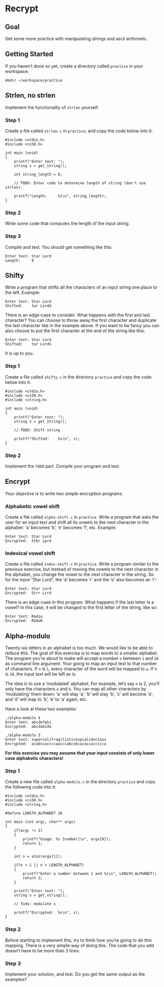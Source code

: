 # Recrypt

## Goal

Get some more practice with manipulating strings and ascii arithmetic.

## Getting Started

If you haven’t done so yet, create a directory called `practice` in your workspace:

    mkdir ~/workspace/practice

## Strlen, no strlen

Implement the functionality of `strlen` yourself.

### Step 1
Create a file called `strlen.c` in `practice`, and copy the code below into it:


    #include <stdio.h>
    #include <cs50.h>

    int main (void)
    {
        printf("Enter text: ");
        string s = get_string();

        int string_length = 0;

        // TODO: Enter code to determine length of string (don't use strlen).

        printf("Length:     %i\n", string_length);
    }

### Step 2
Write some code that computes the length of the input string.

### Step 3
Compile and test. You should get something like this:

    Enter text: Star Lord
    Length:     9

## Shifty

Write a program that shifts all the characters of an input string one place to the left. Example:

    Enter text: Star Lord
    Shifted:    tar Lordd

There is an edge-case to consider. What happens with the first and last character? You can choose to throw away the first character and duplicate the last character like in the example above. If you want to be fancy you can also choose to put the first character at the end of the string like this:

    Enter text: Star Lord
    Shifted:    tar LordS

It is up to you.

### Step 1
Create a file called `shifty.c` in the directory `practice` and copy the code below into it.

    #include <stdio.h>
    #include <cs50.h>
    #include <string.h>

    int main (void)
    {
        printf("Enter text: ");
        string s = get_string();

        // TODO: Shift string

        printf("Shifted:    %s\n", s);
    }

### Step 2
Implement the `TODO` part. Compile your program and test.

## Encrypt

Your objective is to write two simple encryption programs.

### Alphabetic vowel shift
Create a file called `alpha-shift.c` in `practice`. Write a program that asks the user for an input text and shift all its vowels to the next character in the alphabet: ‘a’ becomes ‘b’, ‘e’ becomes ‘f’, etc. Example:

    Enter text: Star Lord
    Encrypted:  Stbr Lprd

### Indexical vowel shift
Create a file called `index-shift.c` in `practice`. Write a program similar to the previous exercise, but instead of moving the vowels to the next character in the alphabet, you change the vowel to the next character in the string. So for the input “Star Lord”, the ‘a’ becomes ‘r’ and the ‘o’ also becomes an ‘r’:

    Enter text: Star Lord
    Encrypted:  Strr Lrrd

There is an edge-case in this program. What happens if the last letter is a vowel? In this case, it will be changed to the first letter of the string, like so:

    Enter text: Radio
    Encrypted:  RddoR

## Alpha-modulo

Twenty-six letters in an alphabet is too much. We would like to be able to reduce this. The goal of this exercise is to map words to a smaller alphabet. The program you’re about to make will accept a number `n` between `1` and `26` as command line argument. Your going to map an input text to that number of characters. If `n` is `1`, every character of the word will be mapped to `a`. If n is `26`, the input text will be left as is.

The idea is to use a ‘modulated’ alphabet. For example, let’s say `n` is 2, you’ll only have the characters  `a` and `b`. You can map all other characters by ‘modulating’ them down: ‘a’ will stay ‘a’, ‘b’ will stay ‘b’, ‘c’ will become ‘a’, and ‘d’ will map to ‘b’, ‘e’ to ‘a’ again, etc.

Have a look at these two examples:

    ./alpha-modulo 4
    Enter text: abcdefghi
    Encrypted:  abcdabcda

    ./alpha-modulo 3
    Enter text: supercalifragilisticexpialidocious
    Encrypted:  acabccaccccaacccabccbcacaccaccccca

**For this exercise you may assume that your input consists of only lower case alphabetic characters!**

### Step 1
Create a new file called `alpha-modulo.c` in the directory `practice` and copy the following code into it:

    #include <stdio.h>
    #include <cs50.h>
    #include <string.h>

    #define LENGTH_ALPHABET 26

    int main (int argc, char** argv)
    {
        if(argc != 2)
        {
            printf("Usage: %s [number]\n", argv[0]);
            return 1;
        }

        int n = atoi(argv[1]);

        if(n < 1 || n > LENGTH_ALPHABET)
        {
            printf("Enter a number between 1 and %i\n", LENGTH_ALPHABET);
            return 2;
        }

        printf("Enter text: ");
        string s = get_string();

        // Todo: modulate s

        printf("Encrypted:  %s\n", s);
    }


### Step 2
Before starting to implement this, try to think how you’re going to do this mapping. There is a very simple way of doing this. The code that you add doesn’t have to be more than 3 lines.

### Step 3
Implement your solution, and test. Do you get the same output as the examples?

